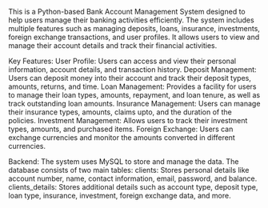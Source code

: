 This is a Python-based Bank Account Management System designed to help users manage their banking activities efficiently.
The system includes multiple features such as managing deposits, loans, insurance, investments, foreign exchange transactions, and user profiles.
It allows users to view and manage their account details and track their financial activities.

Key Features: 
User Profile: Users can access and view their personal information, account details, and transaction history.
Deposit Management: Users can deposit money into their account and track their deposit types, amounts, returns, and time.
Loan Management: Provides a facility for users to manage their loan types, amounts, repayment, and loan tenure, as well as track outstanding loan amounts.
Insurance Management: Users can manage their insurance types, amounts, claims upto, and the duration of the policies.
Investment Management: Allows users to track their investment types, amounts, and purchased items.
Foreign Exchange: Users can exchange currencies and monitor the amounts converted in different currencies.

Backend: 
The system uses MySQL to store and manage the data. 
The database consists of two main tables: 
clients: Stores personal details like account number, name, contact information, email, password, and balance. 
clients_details: Stores additional details such as account type, deposit type, loan type, insurance, investment, foreign exchange data, and more.
